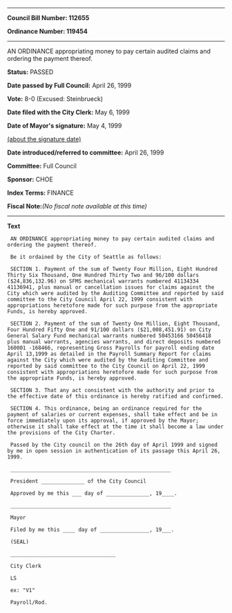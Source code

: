 

********

**Council Bill Number: 112655**
   
**Ordinance Number: 119454**
********

 AN ORDINANCE appropriating money to pay certain audited claims and ordering the payment thereof.

**Status:** PASSED
   
**Date passed by Full Council:** April 26, 1999
   
**Vote:** 8-0 (Excused: Steinbrueck)
   
**Date filed with the City Clerk:** May 6, 1999
   
**Date of Mayor's signature:** May 4, 1999
   
[(about the signature date)](/~public/approvaldate.htm)
   
   
   
**Date introduced/referred to committee:** April 26, 1999
   
**Committee:** Full Council
   
**Sponsor:** CHOE
   
   
**Index Terms:** FINANCE

**Fiscal Note:**_(No fiscal note available at this time)_

********

**Text**
   
```
 AN ORDINANCE appropriating money to pay certain audited claims and ordering the payment thereof.

 Be it ordained by the City of Seattle as follows:

 SECTION 1. Payment of the sum of Twenty Four Million, Eight Hundred Thirty Six Thousand, One Hundred Thirty Two and 96/100 dollars ($24,836,132.96) on SFMS mechanical warrants numbered 41134334 41136941, plus manual or cancellation issues for claims against the City which were audited by the Auditing Committee and reported by said committee to the City Council April 22, 1999 consistent with appropriations heretofore made for such purpose from the appropriate Funds, is hereby approved.

 SECTION 2. Payment of the sum of Twenty One Million, Eight Thousand, Four Hundred Fifty One and 91/100 dollars ($21,008,451.91) on City General Salary Fund mechanical warrants numbered 50453166 50456418 plus manual warrants, agencies warrants, and direct deposits numbered 160001 -168466, representing Gross Payrolls for payroll ending date April 13,1999 as detailed in the Payroll Summary Report for claims against the City which were audited by the Auditing Committee and reported by said committee to the City Council on April 22, 1999 consistent with appropriations heretofore made for such purpose from the appropriate Funds, is hereby approved.

 SECTION 3. That any act consistent with the authority and prior to the effective date of this ordinance is hereby ratified and confirmed.

 SECTION 4. This ordinance, being an ordinance required for the payment of salaries or current expenses, shall take effect and be in force immediately upon its approval, if approved by the Mayor; otherwise it shall take effect at the time it shall become a law under the provisions of the City Charter.

 Passed by the City council on the 26th day of April 1999 and signed by me in open session in authentication of its passage this April 26, 1999.

 ____________________________________________________

 President ______________ of the City Council

 Approved by me this ___ day of ______________, 19____.

 ____________________________________________________

 Mayor

 Filed by me this ____ day of ________________, 19___.

 (SEAL)

 __________________________________

 City Clerk

 LS

 ex: "V1"

 Payroll/Rod.

```
